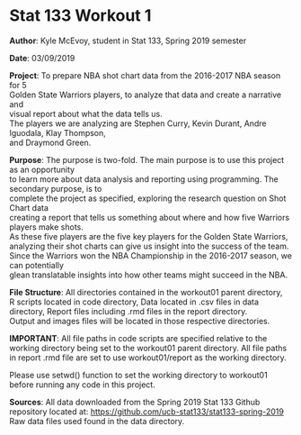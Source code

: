 # Stat 133 Workout 1

**Author**: Kyle McEvoy, student in Stat 133, Spring 2019 semester

**Date**: 03/09/2019

**Project**: To prepare NBA shot chart data from the 2016-2017 NBA season for 5  
Golden State Warriors players, to analyze that data and create a narrative and  
visual report about what the data tells us.  
The players we are analyzing are Stephen Curry, Kevin Durant, Andre Iguodala, Klay Thompson,  
and Draymond Green. 

**Purpose**: The purpose is two-fold.  The main purpose is to use this project as an opportunity  
to learn more about data analysis and reporting using programming.  The secondary purpose, is to  
complete the project as specified, exploring the research question on Shot Chart data  
creating a report that tells us something about where and how five Warriors players make shots.  
As these five players are the five key players for the Golden State Warriors,  
analyzing their shot charts can give us insight into the success of the team.  
Since the Warriors won the NBA Championship in the 2016-2017 season, we can potentially  
glean translatable insights into how other teams might succeed in the NBA.

**File Structure**: All directories contained in the workout01 parent directory,  
R scripts located in code directory, Data located in .csv files in data directory,
Report files including .rmd files in the report directory.  
Output and images files will be located in those respective directories.

**IMPORTANT**: All file paths in code scripts are specified relative to the working directory being set to the workout01 parent directory.
All file paths in report .rmd file are set to use workout01/report as the working directory.

Please use setwd() function to set the working directory to workout01 before running any code in this project.

**Sources**: All data downloaded from the Spring 2019 Stat 133 Github repository located at:
<https://github.com/ucb-stat133/stat133-spring-2019>  
Raw data files used found in the data directory.  





